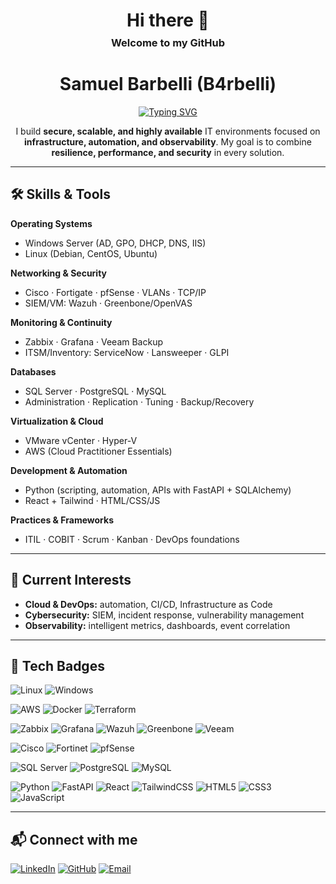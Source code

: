 <!-- HEADER -->
<div align="center">

<h1>Hi there 👋</h1>
<h3 style="margin-top:-10px;">Welcome to my GitHub</h3>

# Samuel Barbelli (B4rbelli)

[![Typing SVG](https://readme-typing-svg.herokuapp.com?color=30A3DC&size=28&center=true&vCenter=true&width=800&lines=Infrastructure+%26+Cybersecurity+Analyst;Cloud+%26+DevOps+Enthusiast;Secure%2C+Scalable+%26+Highly+Available+Environments)](https://git.io/typing-svg)

I build **secure, scalable, and highly available** IT environments focused on **infrastructure, automation, and observability**. My goal is to combine **resilience, performance, and security** in every solution.

</div>

---

## 🛠️ Skills & Tools

**Operating Systems**
- Windows Server (AD, GPO, DHCP, DNS, IIS)
- Linux (Debian, CentOS, Ubuntu)

**Networking & Security**
- Cisco · Fortigate · pfSense · VLANs · TCP/IP
- SIEM/VM: Wazuh · Greenbone/OpenVAS

**Monitoring & Continuity**
- Zabbix · Grafana · Veeam Backup
- ITSM/Inventory: ServiceNow · Lansweeper · GLPI

**Databases**
- SQL Server · PostgreSQL · MySQL
- Administration · Replication · Tuning · Backup/Recovery

**Virtualization & Cloud**
- VMware vCenter · Hyper-V
- AWS (Cloud Practitioner Essentials)

**Development & Automation**
- Python (scripting, automation, APIs with FastAPI + SQLAlchemy)
- React + Tailwind · HTML/CSS/JS

**Practices & Frameworks**
- ITIL · COBIT · Scrum · Kanban · DevOps foundations

---

## 🚀 Current Interests
- **Cloud & DevOps:** automation, CI/CD, Infrastructure as Code  
- **Cybersecurity:** SIEM, incident response, vulnerability management  
- **Observability:** intelligent metrics, dashboards, event correlation  

---

## 🧰 Tech Badges

<!-- Core Platforms -->
![Linux](https://img.shields.io/badge/Linux-000?style=for-the-badge&logo=linux&logoColor=FCC624)
![Windows](https://img.shields.io/badge/Windows-0078D6?style=for-the-badge&logo=windows&logoColor=white)

<!-- Cloud / IaC / Containers -->
![AWS](https://img.shields.io/badge/AWS-232F3E?style=for-the-badge&logo=amazon-aws&logoColor=white)
![Docker](https://img.shields.io/badge/Docker-2496ED?style=for-the-badge&logo=docker&logoColor=white)
![Terraform](https://img.shields.io/badge/Terraform-623CE4?style=for-the-badge&logo=terraform&logoColor=white)

<!-- Monitoring / Security -->
![Zabbix](https://img.shields.io/badge/Zabbix-CC0000?style=for-the-badge&logo=zabbix&logoColor=white)
![Grafana](https://img.shields.io/badge/Grafana-F46800?style=for-the-badge&logo=grafana&logoColor=white)
![Wazuh](https://img.shields.io/badge/Wazuh-0052CC?style=for-the-badge&logoColor=white)
![Greenbone](https://img.shields.io/badge/Greenbone-00A95C?style=for-the-badge&logoColor=white)
![Veeam](https://img.shields.io/badge/Veeam-00B336?style=for-the-badge&logo=veeam&logoColor=white)

<!-- Networking -->
![Cisco](https://img.shields.io/badge/Cisco-1BA0D7?style=for-the-badge&logo=cisco&logoColor=white)
![Fortinet](https://img.shields.io/badge/Fortinet-EE3124?style=for-the-badge&logo=fortinet&logoColor=white)
![pfSense](https://img.shields.io/badge/pfSense-212121?style=for-the-badge&logoColor=white)

<!-- Databases -->
![SQL Server](https://img.shields.io/badge/SQL%20Server-CC2927?style=for-the-badge&logo=microsoftsqlserver&logoColor=white)
![PostgreSQL](https://img.shields.io/badge/PostgreSQL-336791?style=for-the-badge&logo=postgresql&logoColor=white)
![MySQL](https://img.shields.io/badge/MySQL-4479A1?style=for-the-badge&logo=mysql&logoColor=white)

<!-- Dev / Frontend -->
![Python](https://img.shields.io/badge/Python-3776AB?style=for-the-badge&logo=python&logoColor=white)
![FastAPI](https://img.shields.io/badge/FastAPI-05998B?style=for-the-badge&logo=fastapi&logoColor=white)
![React](https://img.shields.io/badge/React-20232A?style=for-the-badge&logo=react&logoColor=61DAFB)
![TailwindCSS](https://img.shields.io/badge/Tailwind-06B6D4?style=for-the-badge&logo=tailwindcss&logoColor=white)
![HTML5](https://img.shields.io/badge/HTML-EB5E28?style=for-the-badge&logo=html5&logoColor=white)
![CSS3](https://img.shields.io/badge/CSS-1572B6?style=for-the-badge&logo=css3&logoColor=white)
![JavaScript](https://img.shields.io/badge/JavaScript-323330?style=for-the-badge&logo=javascript&logoColor=F7DF1E)

---

## 📬 Connect with me

[![LinkedIn](https://img.shields.io/badge/LinkedIn-0A66C2?style=for-the-badge&logo=linkedin&logoColor=white)](https://www.linkedin.com/in/samuelbarbelli/)
[![GitHub](https://img.shields.io/badge/GitHub-000?style=for-the-badge&logo=github&logoColor=white)](https://github.com/B4rbelli)
[![Email](https://img.shields.io/badge/Email-0078D4?style=for-the-badge&logo=microsoftoutlook&logoColor=white)](mailto:samuelbarbelli@hotmail.com)

